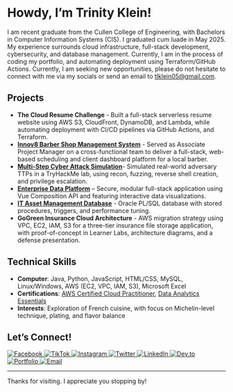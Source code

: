 # Howdy, I’m Trinity Klein!
I am recent graduate from the Cullen College of Engineering, with Bachelors in Computer Information Systems (CIS). I graduated cum luade in May 2025. My experience surrounds cloud infrastructure, full-stack development, cybersecurity, and database management. Currently, I am in the process of coding my portfolio, and automating deployment using Terraform/GitHub Actions. Currently, I am seeking new opportunities, please do not hesitate to connect with me via my socials or send an email to tlklein05@gmail.com.

## Projects
- **The Cloud Resume Challenge** - Built a full-stack serverless resume website using AWS S3, CloudFront, DynamoDB, and Lambda, while automating deployment with CI/CD pipelines via GitHub Actions, and Terraform.   
- **[Innov8 Barber Shop Management System](https://github.com/tlklein/CIS-4375-Team3-CapstoneProject)** - Served as Associate Project Manager on a cross-functional team to deliver a full-stack, web-based scheduling and client dashboard platform for a local barber.  
- **[Multi-Step Cyber Attack Simulation](https://github.com/tlklein/multi-step-cyber-attack)**- Simulated real-world adversary TTPs in a TryHackMe lab, using recon, fuzzing, reverse shell creation, and privilege escalation. 
- **[Enterprise Data Platform](https://github.com/tlklein/mongodb-data-platform-project)** – Secure, modular full-stack application using Vue Composition API and featuring interactive data visualizations.  
- **[IT Asset Management Database](https://github.com/tlklein/oracle-sql-db-project)** - Oracle PL/SQL database with stored procedures, triggers, and performance tuning.
- **GoGreen Insurance Cloud Architecture** - AWS migration strategy using VPC, EC2, IAM, S3 for a three-tier insurance file storage application, with proof-of-concept in Learner Labs, architecture diagrams, and a defense presentation.  

## Technical Skills
- **Computer**: Java, Python, JavaScript, HTML/CSS, MySQL, Linux/Windows, AWS (EC2, VPC, IAM, S3), Microsoft Excel
- **Certifications**: [AWS Certified Cloud Practitioner](https://www.credly.com/badges/9ab1424b-f346-4461-a1b7-829dc8591cd9/public_url), [Data Analytics Essentials](https://www.credly.com/badges/9d9b271b-094f-4a86-9403-78d9c5f66141/public_url)
- **Interests**: Exploration of French cuisine, with focus on Michelin-level technique, plating, and flavor balance 

## Let’s Connect!
<div align="left">
  <a href="https://www.facebook.com/trinity.klein.560/" target="_blank">
    <img src="https://img.shields.io/badge/Facebook-Follow-blue?style=for-the-badge&logo=facebook&logoColor=white" alt="Facebook">
  </a>
  <a href="https://tiktok.com/@trinitylklein" target="_blank">
    <img src="https://img.shields.io/badge/TikTok-Follow-blue?style=for-the-badge&logo=tiktok&logoColor=white" alt="TikTok">
  </a>
  <a href="https://instagram.com/trinitylklein" target="_blank">
    <img src="https://img.shields.io/badge/Instagram-Follow-blue?style=for-the-badge&logo=instagram&logoColor=white" alt="Instagram">
  </a>
  <a href="https://x.com/trinitylklein" target="_blank">
    <img src="https://img.shields.io/badge/Twitter-Follow-blue?style=for-the-badge&logo=twitter&logoColor=white" alt="Twitter">
  </a>
  <a href="https://linkedin.com/in/trinity-klein" target="_blank">
    <img src="https://img.shields.io/badge/LinkedIn-Connect-blue?style=for-the-badge&logo=linkedin" alt="LinkedIn">
  </a>
  <a href="https://dev.to/tlklein" target="_blank">
    <img src="https://img.shields.io/badge/Dev.to-Read_blogs-blue?style=for-the-badge&logo=dev.to" alt="Dev.to">
  </a>
  <a href="https://www.trinityklein.dev/" target="_blank">
    <img src="https://img.shields.io/badge/Portfolio-Visit-blue?style=for-the-badge&logo=vercel" alt="Portfolio">
  </a>
  <a href="mailto:tlklein05@gmail.com">
    <img src="https://img.shields.io/badge/Email-Contact-blue?style=for-the-badge&logo=gmail&logoColor=white" alt="Email">
  </a>
</div>

---

<div align="left">
  Thanks for visiting. I appreciate you stopping by!
</div>

